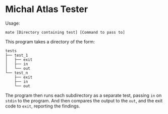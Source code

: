 # **M**ichal **A**tlas **Te**ster

Usage:

```
mate [Directory containing test] [Command to pass to]
```

This program takes a directory of the form:

```
tests
├── test_1
│   ├── exit
│   ├── in
│   └── out
└── test_n
    ├── exit
    ├── in
    └── out
```

The program then runs each subdirectory as a separate test,
passing `in` on `stdin` to the program.
And then compares the output to the `out`,
and the exit code to `exit`, reporting the findings.

